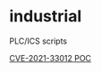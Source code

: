 # industrial
PLC/ICS scripts

[CVE-2021-33012 POC](https://github.com/btaub/industrial/blob/master/ethernetip_persistent_fault.py)

